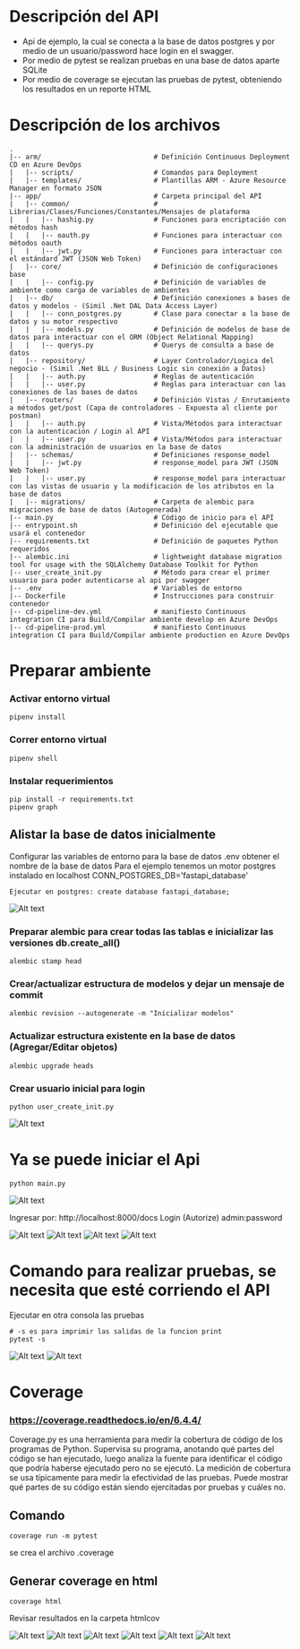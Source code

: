 # Descripción del API

- Api de ejemplo, la cual se conecta a la base de datos postgres y por medio de un usuario/password hace login en el swagger.
- Por medio de pytest se realizan pruebas en una base de datos aparte SQLite
- Por medio de coverage se ejecutan las pruebas de pytest, obteniendo los resultados en un reporte HTML

# Descripción de los archivos
    .
    |-- arm/                            # Definición Continuous Deployment CD en Azure DevOps
    |   |-- scripts/                    # Comandos para Deployment
    |   |-- templates/                  # Plantillas ARM - Azure Resource Manager en formato JSON
    |-- app/                            # Carpeta principal del API
    |   |-- common/                     # Librerias/Clases/Funciones/Constantes/Mensajes de plataforma
    |   |   |-- hashig.py               # Funciones para encriptación con métodos hash
    |   |   |-- oauth.py                # Funciones para interactuar con métodos oauth
    |   |   |-- jwt.py                  # Funciones para interactuar con el estándard JWT (JSON Web Token)
    |   |-- core/                       # Definición de configuraciones base
    |   |   |-- config.py               # Definición de variables de ambiente como carga de variables de ambientes
    |   |-- db/                         # Definición conexiones a bases de datos y modelos - (Simil .Net DAL Data Access Layer)
    |   |   |-- conn_postgres.py        # Clase para conectar a la base de datos y su motor respectivo
    |   |   |-- models.py               # Definición de modelos de base de datos para interactuar con el ORM (Object Relational Mapping)
    |   |   |-- querys.py               # Querys de consulta a base de datos
    |   |-- repository/                 # Layer Controlador/Logica del negocio - (Simil .Net BLL / Business Logic sin conexión a Datos)
    |   |   |-- auth.py                 # Reglas de autenticación
    |   |   |-- user.py                 # Reglas para interactuar con las conexiones de las bases de datos
    |   |-- routers/                    # Definición Vistas / Enrutamiento a métodos get/post (Capa de controladores - Expuesta al cliente por postman)
    |   |   |-- auth.py                 # Vista/Métodos para interactuar con la autenticación / Login al API
    |   |   |-- user.py                 # Vista/Métodos para interactuar con la administración de usuarios en la base de datos
    |   |-- schemas/                    # Definiciones response_model
    |   |   |-- jwt.py                  # response_model para JWT (JSON Web Token)
    |   |   |-- user.py                 # response_model para interactuar con las vistas de usuario y la modificación de los atributos en la base de datos
    |   |-- migrations/                 # Carpeta de alembic para migraciones de base de datos (Autogenerada)
    |-- main.py                         # Código de inicio para el API
    |-- entrypoint.sh                   # Definición del ejecutable que usará el contenedor
    |-- requirements.txt                # Definición de paquetes Python requeridos
    |-- alembic.ini                     # lightweight database migration tool for usage with the SQLAlchemy Database Toolkit for Python
    |-- user_create_init.py             # Método para crear el primer usuario para poder autenticarse al api por swagger
    |-- .env                            # Variables de entorno
    |-- Dockerfile                      # Instrucciones para construir contenedor
    |-- cd-pipeline-dev.yml             # manifiesto Continuous integration CI para Build/Compilar ambiente develop en Azure DevOps
    |-- cd-pipeline-prod.yml            # manifiesto Continuous integration CI para Build/Compilar ambiente production en Azure DevOps

# Preparar ambiente

### Activar entorno virtual
```console
pipenv install
```
### Correr entorno virtual
```console
pipenv shell
```

### Instalar requerimientos
```console
pip install -r requirements.txt
pipenv graph
```

## Alistar la base de datos inicialmente
Configurar las variables de entorno para la base de datos .env obtener el nombre de la base de datos
Para el ejemplo tenemos un motor postgres instalado en localhost
CONN_POSTGRES_DB='fastapi_database'
```console
Ejecutar en postgres: create database fastapi_database;
```
![Alt text](/docs_fotos/01.createdb/Screenshot_1.png?raw=true)

### Preparar alembic para crear todas las tablas e inicializar las versiones db.create_all()
```console
alembic stamp head
```

### Crear/actualizar estructura de modelos y dejar un mensaje de commit
```console
alembic revision --autogenerate -m "Inicializar modelos"
```

### Actualizar estructura existente en la base de datos (Agregar/Editar objetos)
```console
alembic upgrade heads
```

### Crear usuario inicial para login
```console
python user_create_init.py
```
![Alt text](/docs_fotos/02.init_user/Screenshot_1.png?raw=true)

# Ya se puede iniciar el Api
```console
python main.py
```

![Alt text](/docs_fotos/03.api/Screenshot_1.png?raw=true)

Ingresar por: http://localhost:8000/docs
Login (Autorize) admin:password

![Alt text](/docs_fotos/03.api/Screenshot_2.png?raw=true)
![Alt text](/docs_fotos/03.api/Screenshot_3.png?raw=true)
![Alt text](/docs_fotos/03.api/Screenshot_4.png?raw=true)
![Alt text](/docs_fotos/03.api/Screenshot_5.png?raw=true)

# Comando para realizar pruebas, se necesita que esté corriendo el API

Ejecutar en otra consola las pruebas
```console
# -s es para imprimir las salidas de la funcion print
pytest -s
```

![Alt text](/docs_fotos/04.pytest/Screenshot_1.png?raw=true)
![Alt text](/docs_fotos/04.pytest/Screenshot_2.png?raw=true)

# Coverage
### https://coverage.readthedocs.io/en/6.4.4/
Coverage.py es una herramienta para medir la cobertura de código de los programas de Python.
Supervisa su programa, anotando qué partes del código se han ejecutado, luego analiza la fuente para identificar el código que podría haberse ejecutado pero no se ejecutó.
La medición de cobertura se usa típicamente para medir la efectividad de las pruebas.
Puede mostrar qué partes de su código están siendo ejercitadas por pruebas y cuáles no.

## Comando
```console
coverage run -m pytest
```
se crea el archivo .coverage

## Generar coverage en html
```console
coverage html
```

Revisar resultados en la carpeta htmlcov

![Alt text](/docs_fotos/05.coverage/Screenshot_1.png?raw=true)
![Alt text](/docs_fotos/05.coverage/Screenshot_2.png?raw=true)
![Alt text](/docs_fotos/05.coverage/Screenshot_3.png?raw=true)
![Alt text](/docs_fotos/05.coverage/Screenshot_4.png?raw=true)
![Alt text](/docs_fotos/05.coverage/Screenshot_5.png?raw=true)
![Alt text](/docs_fotos/05.coverage/Screenshot_6.png?raw=true)

